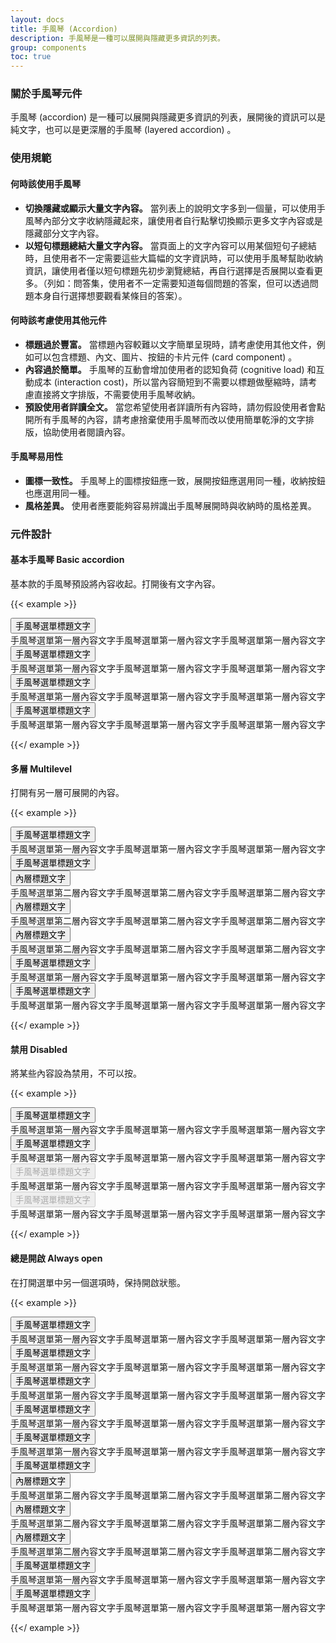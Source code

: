 ```yaml
---
layout: docs
title: 手風琴 (Accordion)
description: 手風琴是一種可以展開與隱藏更多資訊的列表。
group: components
toc: true
---
```


### 關於手風琴元件

手風琴 (accordion) 是一種可以展開與隱藏更多資訊的列表，展開後的資訊可以是純文字，也可以是更深層的手風琴 (layered accordion) 。

### 使用規範

#### 何時該使用手風琴

- **切換隱藏或顯示大量文字內容。** 當列表上的說明文字多到一個量，可以使用手風琴內部分文字收納隱藏起來，讓使用者自行點擊切換顯示更多文字內容或是隱藏部分文字內容。
- **以短句標題總結大量文字內容。** 當頁面上的文字內容可以用某個短句子總結時，且使用者不一定需要這些大篇幅的文字資訊時，可以使用手風琴幫助收納資訊，讓使用者僅以短句標題先初步瀏覽總結，再自行選擇是否展開以查看更多。（列如：問答集，使用者不一定需要知道每個問題的答案，但可以透過問題本身自行選擇想要觀看某條目的答案）。

#### 何時該考慮使用其他元件

- **標題過於豐富。** 當標題內容較難以文字簡單呈現時，請考慮使用其他文件，例如可以包含標題、內文、圖片、按鈕的卡片元件 (card component) 。
- **內容過於簡單。** 手風琴的互動會增加使用者的認知負荷 (cognitive load) 和互動成本 (interaction cost)，所以當內容簡短到不需要以標題做壓縮時，請考慮直接將文字排版，不需要使用手風琴收納。
- **預設使用者詳讀全文。** 當您希望使用者詳讀所有內容時，請勿假設使用者會點開所有手風琴的內容，請考慮捨棄使用手風琴而改以使用簡單乾淨的文字排版，協助使用者閱讀內容。

#### 手風琴易用性

- **圖標一致性。** 手風琴上的圖標按鈕應一致，展開按鈕應選用同一種，收納按鈕也應選用同一種。
- **風格差異。** 使用者應要能夠容易辨識出手風琴展開時與收納時的風格差異。

### 元件設計

#### 基本手風琴 Basic accordion

基本款的手風琴預設將內容收起。打開後有文字內容。

{{< example >}}

<div class="row d-flex justify-content-center">
  <div class="col-md-4">
    <div class="accordion" id="accordionExample">
      <div class="accordion-item">
        <span class="accordion-header" id="headingOne">
          <button class="accordion-button collapsed" type="button" data-bs-toggle="collapse" data-bs-target="#collapseOne" aria-expanded="true" aria-controls="collapseOne">
            手風琴選單標題文字
          </button>
        </span>
        <div id="collapseOne" class="accordion-collapse collapse" aria-labelledby="headingOne" data-bs-parent="#accordionExample">
          <div class="accordion-body">
            手風琴選單第一層內容文字手風琴選單第一層內容文字手風琴選單第一層內容文字
          </div>
        </div>
      </div>
      <div class="accordion-item">
        <span class="accordion-header" id="headingTwo">
          <button class="accordion-button collapsed" type="button" data-bs-toggle="collapse" data-bs-target="#collapseTwo" aria-expanded="false" aria-controls="collapseTwo">
            手風琴選單標題文字
          </button>
        </span>
        <div id="collapseTwo" class="accordion-collapse collapse" aria-labelledby="headingTwo" data-bs-parent="#accordionExample">
          <div class="accordion-body">
            手風琴選單第一層內容文字手風琴選單第一層內容文字手風琴選單第一層內容文字
          </div>
        </div>
      </div>
      <div class="accordion-item">
        <span class="accordion-header" id="headingThree">
          <button class="accordion-button collapsed" type="button" data-bs-toggle="collapse" data-bs-target="#collapseThree" aria-expanded="false" aria-controls="collapseThree">
            手風琴選單標題文字
          </button>
        </span>
        <div id="collapseThree" class="accordion-collapse collapse" aria-labelledby="headingThree" data-bs-parent="#accordionExample">
          <div class="accordion-body">
            手風琴選單第一層內容文字手風琴選單第一層內容文字手風琴選單第一層內容文字
          </div>
        </div>
      </div>
        <div class="accordion-item">
        <span class="accordion-header" id="headingFour">
          <button class="accordion-button collapsed" type="button" data-bs-toggle="collapse" data-bs-target="#collapseFour" aria-expanded="false" aria-controls="collapseFour">
            手風琴選單標題文字
          </button>
        </span>
        <div id="collapseFour" class="accordion-collapse collapse" aria-labelledby="headingFour" data-bs-parent="#accordionExample">
          <div class="accordion-body">
            手風琴選單第一層內容文字手風琴選單第一層內容文字手風琴選單第一層內容文字
          </div>
        </div>
      </div>
    </div>
  </div>
</div>

{{</ example >}}

#### 多層 Multilevel

打開有另一層可展開的內容。

{{< example >}}

<div class="row d-flex justify-content-center">
  <div class="col-md-4">
    <div class="accordion" id="accordionExample3">
      <div class="accordion-item">
        <span class="accordion-header" id="headingOne3">
          <button class="accordion-button collapsed" type="button" data-bs-toggle="collapse" data-bs-target="#collapseOne3" aria-expanded="true" aria-controls="collapseOne3">
            手風琴選單標題文字
          </button>
        </span>
        <div id="collapseOne3" class="accordion-collapse collapse" aria-labelledby="headingOne3" data-bs-parent="#accordionExample3">
          <div class="accordion-body">
            手風琴選單第一層內容文字手風琴選單第一層內容文字手風琴選單第一層內容文字
          </div>
        </div>
      </div>
      <div class="accordion-item">
        <span class="accordion-header" id="headingTwo3">
          <button class="accordion-button collapsed" type="button" data-bs-toggle="collapse" data-bs-target="#collapseTwo3" aria-expanded="false" aria-controls="collapseTwo3">
            手風琴選單標題文字
          </button>
        </span>
        <div id="collapseTwo3" class="accordion-collapse collapse" aria-labelledby="headingTwo3" data-bs-parent="#accordionExample3">
          <div class="accordion" id="accordionSecondLayer">
            <div class="accordion-item">
              <span class="accordion-header" id="headingSecondLayerOne">
                <button class="accordion-button collapsed" type="button" data-bs-toggle="collapse" data-bs-target="#collapseSecondLayerOne" aria-expanded="true" aria-controls="collapseSecondLayerOne">
                  內層標題文字
                </button>
              </span>
              <div id="collapseSecondLayerOne" class="accordion-collapse collapse" aria-labelledby="headingSecondLayerOne" data-bs-parent="#accordionSecondLayer">
                <div class="accordion-body">
                  手風琴選單第二層內容文字手風琴選單第二層內容文字手風琴選單第二層內容文字
                </div>
              </div>
            </div>
            <div class="accordion-item">
              <span class="accordion-header" id="headingSecondLayerTwo">
                <button class="accordion-button collapsed" type="button" data-bs-toggle="collapse" data-bs-target="#collapseSecondLayerTwo" aria-expanded="true" aria-controls="collapseSecondLayerTwo">
                  內層標題文字
                </button>
              </span>
              <div id="collapseSecondLayerTwo" class="accordion-collapse collapse" aria-labelledby="headingSecondLayerTwo" data-bs-parent="#accordionSecondLayer">
                <div class="accordion-body">
                  手風琴選單第二層內容文字手風琴選單第二層內容文字手風琴選單第二層內容文字
                </div>
              </div>
            </div>
            <div class="accordion-item">
              <span class="accordion-header" id="headingSecondLayerThree">
                <button class="accordion-button collapsed" type="button" data-bs-toggle="collapse" data-bs-target="#collapseSecondLayerThree" aria-expanded="true" aria-controls="collapseSecondLayerThree">
                  內層標題文字
                </button>
              </span>
              <div id="collapseSecondLayerThree" class="accordion-collapse collapse" aria-labelledby="headingSecondLayerThree" data-bs-parent="#accordionSecondLayer">
                <div class="accordion-body">
                  手風琴選單第二層內容文字手風琴選單第二層內容文字手風琴選單第二層內容文字
                </div>
              </div>
            </div>
          </div>
        </div>
      </div>
      <div class="accordion-item">
        <span class="accordion-header" id="headingThree3">
          <button class="accordion-button collapsed" type="button" data-bs-toggle="collapse" data-bs-target="#collapseThree3" aria-expanded="false" aria-controls="collapseThree3">
            手風琴選單標題文字
          </button>
        </span>
        <div id="collapseThree3" class="accordion-collapse collapse" aria-labelledby="headingThree3" data-bs-parent="#accordionExample3">
          <div class="accordion-body">
          手風琴選單第一層內容文字手風琴選單第一層內容文字手風琴選單第一層內容文字
          </div>
        </div>
      </div>
        <div class="accordion-item">
        <span class="accordion-header" id="headingFour3">
          <button class="accordion-button collapsed" type="button" data-bs-toggle="collapse" data-bs-target="#collapseFour3" aria-expanded="false" aria-controls="collapseFour3">
            手風琴選單標題文字
          </button>
        </span>
        <div id="collapseFour3" class="accordion-collapse collapse" aria-labelledby="headingFour3" data-bs-parent="#accordionExample3">
          <div class="accordion-body">
          手風琴選單第一層內容文字手風琴選單第一層內容文字手風琴選單第一層內容文字
          </div>
        </div>
      </div>
    </div>
  </div>
</div>

{{</ example >}}

#### 禁用 Disabled

將某些內容設為禁用，不可以按。

{{< example >}}

<div class="row d-flex justify-content-center">
  <div class="col-md-4">
    <div class="accordion" id="accordionExample">
      <div class="accordion-item">
        <span class="accordion-header" id="headingOne">
          <button class="accordion-button collapsed" type="button" data-bs-toggle="collapse" data-bs-target="#collapseOne" aria-expanded="true" aria-controls="collapseOne">
            手風琴選單標題文字
          </button>
        </span>
        <div id="collapseOne" class="accordion-collapse collapse" aria-labelledby="headingOne" data-bs-parent="#accordionExample">
          <div class="accordion-body">
            手風琴選單第一層內容文字手風琴選單第一層內容文字手風琴選單第一層內容文字
          </div>
        </div>
      </div>
      <div class="accordion-item">
        <span class="accordion-header" id="headingTwo">
          <button class="accordion-button collapsed" type="button" data-bs-toggle="collapse" data-bs-target="#collapseTwo" aria-expanded="false" aria-controls="collapseTwo">
            手風琴選單標題文字
          </button>
        </span>
        <div id="collapseTwo" class="accordion-collapse collapse" aria-labelledby="headingTwo" data-bs-parent="#accordionExample">
          <div class="accordion-body">
            手風琴選單第一層內容文字手風琴選單第一層內容文字手風琴選單第一層內容文字
          </div>
        </div>
      </div>
      <div class="accordion-item">
        <span class="accordion-header" id="headingThree">
          <button class="accordion-button collapsed" type="button" data-bs-toggle="collapse" data-bs-target="#collapseThree" aria-expanded="false" aria-controls="collapseThree" disabled>
            手風琴選單標題文字
          </button>
        </span>
        <div id="collapseThree" class="accordion-collapse collapse" aria-labelledby="headingThree" data-bs-parent="#accordionExample">
          <div class="accordion-body">
            手風琴選單第一層內容文字手風琴選單第一層內容文字手風琴選單第一層內容文字
          </div>
        </div>
      </div>
        <div class="accordion-item">
        <span class="accordion-header" id="headingFour">
          <button class="accordion-button collapsed" type="button" data-bs-toggle="collapse" data-bs-target="#collapseFour" aria-expanded="false" aria-controls="collapseFour" disabled>
            手風琴選單標題文字
          </button>
        </span>
        <div id="collapseFour" class="accordion-collapse collapse" aria-labelledby="headingFour" data-bs-parent="#accordionExample">
          <div class="accordion-body">
            手風琴選單第一層內容文字手風琴選單第一層內容文字手風琴選單第一層內容文字
          </div>
        </div>
      </div>
    </div>
  </div>
</div>

{{</ example >}}


#### 總是開啟 Always open

在打開選單中另一個選項時，保持開啟狀態。

{{< example >}}

<div class="row d-flex justify-content-center">
  <div class="col-md-4">
    <div class="accordion" id="accordionExample">
      <div class="accordion-item">
        <span class="accordion-header" id="headingOne">
          <button class="accordion-button collapsed" type="button" data-bs-toggle="collapse" data-bs-target="#collapseOne" aria-expanded="true" aria-controls="collapseOne">
            手風琴選單標題文字
          </button>
        </span>
        <div id="collapseOne" class="accordion-collapse collapse" aria-labelledby="headingOne">
          <div class="accordion-body">
            手風琴選單第一層內容文字手風琴選單第一層內容文字手風琴選單第一層內容文字
          </div>
        </div>
      </div>
      <div class="accordion-item">
        <span class="accordion-header" id="headingTwo">
          <button class="accordion-button" type="button" data-bs-toggle="collapse" data-bs-target="#collapseTwo" aria-expanded="false" aria-controls="collapseTwo">
            手風琴選單標題文字
          </button>
        </span>
        <div id="collapseTwo" class="accordion-collapse collapse show" aria-labelledby="headingTwo">
          <div class="accordion-body">
            手風琴選單第一層內容文字手風琴選單第一層內容文字手風琴選單第一層內容文字
          </div>
        </div>
      </div>
      <div class="accordion-item">
        <span class="accordion-header" id="headingThree">
          <button class="accordion-button collapsed" type="button" data-bs-toggle="collapse" data-bs-target="#collapseThree" aria-expanded="false" aria-controls="collapseThree">
            手風琴選單標題文字
          </button>
        </span>
        <div id="collapseThree" class="accordion-collapse collapse" aria-labelledby="headingThree">
          <div class="accordion-body">
            手風琴選單第一層內容文字手風琴選單第一層內容文字手風琴選單第一層內容文字
          </div>
        </div>
      </div>
        <div class="accordion-item">
        <span class="accordion-header" id="headingFour">
          <button class="accordion-button collapsed" type="button" data-bs-toggle="collapse" data-bs-target="#collapseFour" aria-expanded="false" aria-controls="collapseFour">
            手風琴選單標題文字
          </button>
        </span>
        <div id="collapseFour" class="accordion-collapse collapse" aria-labelledby="headingFour">
          <div class="accordion-body">
            手風琴選單第一層內容文字手風琴選單第一層內容文字手風琴選單第一層內容文字
          </div>
        </div>
      </div>
    </div>
  </div>
  <div class="col-md-4">
    <div class="accordion" id="accordionExample3">
      <div class="accordion-item">
        <span class="accordion-header" id="headingOne3">
          <button class="accordion-button collapsed" type="button" data-bs-toggle="collapse" data-bs-target="#collapseOne3" aria-expanded="true" aria-controls="collapseOne3">
            手風琴選單標題文字
          </button>
        </span>
        <div id="collapseOne3" class="accordion-collapse collapse" aria-labelledby="headingOne3">
          <div class="accordion-body">
            手風琴選單第一層內容文字手風琴選單第一層內容文字手風琴選單第一層內容文字
          </div>
        </div>
      </div>
      <div class="accordion-item">
        <span class="accordion-header" id="headingTwo3">
          <button class="accordion-button" type="button" data-bs-toggle="collapse" data-bs-target="#collapseTwo3" aria-expanded="false" aria-controls="collapseTwo3">
            手風琴選單標題文字
          </button>
        </span>
        <div id="collapseTwo3" class="accordion-collapse collapse show" aria-labelledby="headingTwo3" data-bs-parent="#accordionExample3">
          <div class="accordion" id="accordionSecondLayer">
            <div class="accordion-item">
              <span class="accordion-header" id="headingSecondLayerOne">
                <button class="accordion-button" type="button" data-bs-toggle="collapse" data-bs-target="#collapseSecondLayerOne" aria-expanded="true" aria-controls="collapseSecondLayerOne">
                  內層標題文字
                </button>
              </span>
              <div id="collapseSecondLayerOne" class="accordion-collapse collapse show" aria-labelledby="headingSecondLayerOne">
                <div class="accordion-body">
                  手風琴選單第二層內容文字手風琴選單第二層內容文字手風琴選單第二層內容文字
                </div>
              </div>
            </div>
            <div class="accordion-item">
              <span class="accordion-header" id="headingSecondLayerTwo">
                <button class="accordion-button accordion-button-chevron collapsed" type="button" data-bs-toggle="collapse" data-bs-target="#collapseSecondLayerTwo" aria-expanded="true" aria-controls="collapseSecondLayerTwo">
                  內層標題文字
                </button>
              </span>
              <div id="collapseSecondLayerTwo" class="accordion-collapse collapse" aria-labelledby="headingSecondLayerTwo">
                <div class="accordion-body">
                  手風琴選單第二層內容文字手風琴選單第二層內容文字手風琴選單第二層內容文字
                </div>
              </div>
            </div>
            <div class="accordion-item">
              <span class="accordion-header" id="headingSecondLayerThree">
                <button class="accordion-button accordion-button-chevron collapsed" type="button" data-bs-toggle="collapse" data-bs-target="#collapseSecondLayerThree" aria-expanded="true" aria-controls="collapseSecondLayerThree">
                  內層標題文字
                </button>
              </span>
              <div id="collapseSecondLayerThree" class="accordion-collapse collapse" aria-labelledby="headingSecondLayerThree">
                <div class="accordion-body">
                  手風琴選單第二層內容文字手風琴選單第二層內容文字手風琴選單第二層內容文字
                </div>
              </div>
            </div>
          </div>
        </div>
      </div>
      <div class="accordion-item">
        <span class="accordion-header" id="headingThree3">
          <button class="accordion-button accordion-button-chevron collapsed" type="button" data-bs-toggle="collapse" data-bs-target="#collapseThree3" aria-expanded="false" aria-controls="collapseThree3">
            手風琴選單標題文字
          </button>
        </span>
        <div id="collapseThree3" class="accordion-collapse collapse" aria-labelledby="headingThree3">
          <div class="accordion-body">
          手風琴選單第一層內容文字手風琴選單第一層內容文字手風琴選單第一層內容文字
          </div>
        </div>
      </div>
        <div class="accordion-item">
        <span class="accordion-header" id="headingFour3">
          <button class="accordion-button accordion-button-chevron collapsed" type="button" data-bs-toggle="collapse" data-bs-target="#collapseFour3" aria-expanded="false" aria-controls="collapseFour3">
            手風琴選單標題文字
          </button>
        </span>
        <div id="collapseFour3" class="accordion-collapse collapse" aria-labelledby="headingFour3">
          <div class="accordion-body">
          手風琴選單第一層內容文字手風琴選單第一層內容文字手風琴選單第一層內容文字
          </div>
        </div>
      </div>
    </div>
  </div>
</div>

{{</ example >}}
